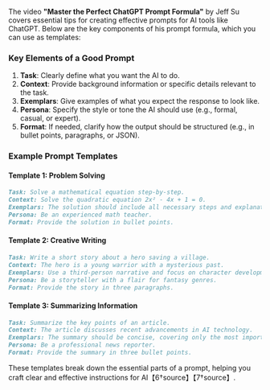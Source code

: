 The video **"Master the Perfect ChatGPT Prompt Formula"** by Jeff Su covers essential tips for creating effective prompts for AI tools like ChatGPT. Below are the key components of his prompt formula, which you can use as templates:

### Key Elements of a Good Prompt
1. **Task**: Clearly define what you want the AI to do.
2. **Context**: Provide background information or specific details relevant to the task.
3. **Exemplars**: Give examples of what you expect the response to look like.
4. **Persona**: Specify the style or tone the AI should use (e.g., formal, casual, or expert).
5. **Format**: If needed, clarify how the output should be structured (e.g., in bullet points, paragraphs, or JSON).

### Example Prompt Templates

#### Template 1: Problem Solving
```markdown
Task: Solve a mathematical equation step-by-step.
Context: Solve the quadratic equation 2x² - 4x + 1 = 0.
Exemplars: The solution should include all necessary steps and explanations for each step.
Persona: Be an experienced math teacher.
Format: Provide the solution in bullet points.
```

#### Template 2: Creative Writing
```markdown
Task: Write a short story about a hero saving a village.
Context: The hero is a young warrior with a mysterious past.
Exemplars: Use a third-person narrative and focus on character development.
Persona: Be a storyteller with a flair for fantasy genres.
Format: Provide the story in three paragraphs.
```

#### Template 3: Summarizing Information
```markdown
Task: Summarize the key points of an article.
Context: The article discusses recent advancements in AI technology.
Exemplars: The summary should be concise, covering only the most important points.
Persona: Be a professional news reporter.
Format: Provide the summary in three bullet points.
```

These templates break down the essential parts of a prompt, helping you craft clear and effective instructions for AI【6†source】【7†source】.
